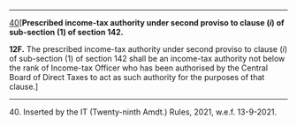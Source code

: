 ****

[40](javascript:ShowFootnote\('fn340'\);)[**Prescribed income-tax authority under second proviso to clause (_i_) of sub-section (1) of section 142.**

**12F.** The prescribed income-tax authority under second proviso to clause (_i_) of sub-section (1) of section 142 shall be an income-tax authority not below the rank of Income-tax Officer who has been authorised by the Central Board of Direct Taxes to act as such authority for the purposes of that clause.]

* * *

40\. Inserted by the IT (Twenty-ninth Amdt.) Rules, 2021, w.e.f. 13-9-2021.